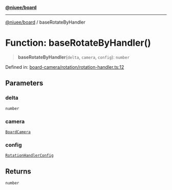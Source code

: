 [**@niuee/board**](../README.md)

***

[@niuee/board](../globals.md) / baseRotateByHandler

# Function: baseRotateByHandler()

> **baseRotateByHandler**(`delta`, `camera`, `config`): `number`

Defined in: [board-camera/rotation/rotation-handler.ts:12](https://github.com/niuee/board/blob/d74620e4e63da3004adfc7105b7f1136fce9577c/src/board-camera/rotation/rotation-handler.ts#L12)

## Parameters

### delta

`number`

### camera

[`BoardCamera`](../interfaces/BoardCamera.md)

### config

[`RotationHandlerConfig`](../type-aliases/RotationHandlerConfig.md)

## Returns

`number`
